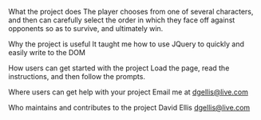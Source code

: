 What the project does
 The player chooses from one of several characters, and then can carefully select the order in which they face off against opponents so as to survive, and ultimately win.

Why the project is useful
 It taught me how to use JQuery to quickly and easily write to the DOM

How users can get started with the project
 Load the page, read the instructions, and then follow the prompts.

Where users can get help with your project
 Email me at dgellis@live.com

Who maintains and contributes to the project
 David Ellis dgellis@live.com